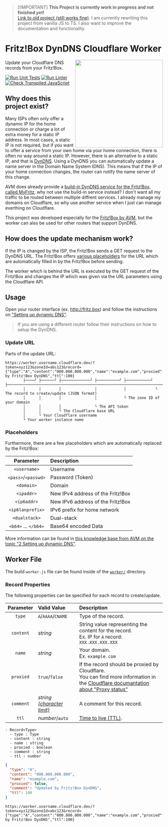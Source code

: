 >  [!IMPORTANT]
> **This Project is currently work in progress and not finished *yet*!**  
> [Link to old project (still works fine)](https://github.com/JavaScriptPlayground/cloudflare-worker-fritzbox-dyndns). I am currently rewriting this project from vanilla JS to TS. I also want to improve the documentation and functionality.

# Fritz!Box DynDNS Cloudflare Worker

<a href="https://workers.cloudflare.com/">
<picture>
<source width="280px" align="right" media="(prefers-color-scheme: light)" srcset="https://gist.githubusercontent.com/Mqxx/1a3f1feb6b55f6ce193dd9e7e66efcaf/raw/c9faf3d4f4d5f00c9fb08a5007a3309aeffe5c8b/cloudflare_worker_badge_light.svg">
<img width="280px" align="right" src="https://gist.githubusercontent.com/Mqxx/1a3f1feb6b55f6ce193dd9e7e66efcaf/raw/c9faf3d4f4d5f00c9fb08a5007a3309aeffe5c8b/cloudflare_worker_badge_dark.svg">
</picture>
</a>

Update your Cloudflare DNS records from your Fritz!Box.

[![Run Unit Tests](https://github.com/TypeScriptPlayground/fritzbox-dyndns-cloudflare/actions/workflows/test.yml/badge.svg)](https://github.com/TypeScriptPlayground/fritzbox-dyndns-cloudflare/actions/workflows/test.yml)
[![Run Linter](https://github.com/TypeScriptPlayground/fritzbox-dyndns-cloudflare/actions/workflows/lint.yml/badge.svg)](https://github.com/TypeScriptPlayground/fritzbox-dyndns-cloudflare/actions/workflows/lint.yml)
[![Check Transpiled JavaScript](https://github.com/TypeScriptPlayground/fritzbox-dyndns-cloudflare/actions/workflows/check_dist.yml/badge.svg)](https://github.com/TypeScriptPlayground/fritzbox-dyndns-cloudflare/actions/workflows/check_dist.yml)


## Why does this project exist?
Many ISPs often only offer a dynamic IP for the home connection or charge a lot of extra money for a static IP address. In most cases, a static IP is not required, but if you want to offer a service from your own home via your home connection, there is often no way around a static IP. However, there is an alternative to a static IP, and that is [DynDNS](https://en.wikipedia.org/wiki/Dynamic_DNS). Using a DynDNS you can automatically update a name server in the Domain Name System (DNS). This means that if the IP of your home connection changes, the router can notify the name server of this change.

AVM does already provide a [build-in DynDNS service for the Fritz!Box, called MyFritz](https://en.avm.de/service/knowledge-base/dok/FRITZ-Box-3490/1018_Determining-the-MyFRITZ-address-to-directly-access-FRITZ-Box-and-home-network-from-the-internet/), why not use the build-in service instead? I don't want all my traffic to be routed between multiple diffrent services. I already manage my domains on Cloudflare, so why use another service when I just can manage everthing on Cloudflare.

This project was developed especially for the [Fritz!Box by AVM](https://en.avm.de/products/fritzbox/), but the worker can also be used for other routers that support DynDNS.

## How does the update mechanism work?
If the IP is changed by the ISP, the Fritz!Box sends a GET request to the DynDNS URL. The Fritz!Box offers [various placeholders](https://en.avm.de/service/knowledge-base/dok/FRITZ-Box-7590/30_Setting-up-dynamic-DNS-in-the-FRITZ-Box/) for the URL which are automatically filled in by the Fritz!Box before sending.

The worker which is behind the URL is executed by the GET request of the Fritz!Box and changes the IP which was given via the URL parameters using the Cloudflare API.

## Usage
Open your router interface (ex. http://fritz.box) and follow the instructions on ["Setting up dynamic DNS"](https://en.fritz.com/service/knowledge-base/dok/FRITZ-Box-7590/30_Setting-up-dynamic-DNS-in-the-FRITZ-Box/#:~:text=2%20Setting%20up%20dynamic%20DNS).

> If you are using a different router follow their instructions on how to setup the DynDNS.

### Update URL
Parts of the update URL:
```
https://worker.username.cloudflare.dev/?token=xyz123&zoneId=abc123&record={"type":"A","content":"000.000.000.000","name":"example.com","proxied":false,"comment":"Updated by Fritz!Box DynDNS","ttl":100}
        ├────┘ ├──────┘ ├─────────────┘ ├──────────┘ ├───────────┘ ├────────────────────────────────────────────────────────────────────────────────────────────────────────────────────────────────────┘
        │      │        │               │            │             └ The record to create/update (JSON format)
        │      │        │               │            └ The zone ID of your domain
        │      │        │               └ The API token
        │      │        └ The Cloudflare base URL
        │      └ Your Cloudflare username
        └ Your worker instance name
```

### Placeholders
Furthermore, there are a few placeholders which are automatically replaced by the Fritz!Box:

|      Parameter       | Description                       |
|:--------------------:|:----------------------------------|
|     `<username>`     | Username                          |
| `<pass>`/`<passwd>`  | Password (Token)                  |
|      `<domain>`      | Domain                            |
|      `<ipaddr>`      | New IPv4 address of the Fritz!Box |
|     `<ip6addr>`      | New IPv6 address of the Fritz!Box |
|   `<ip6lanprefix>`   | IPv6 prefix for home network      |
|    `<dualstack>`     | Dual-stack                        |
| `<b64>` ... `</b64>` | Base64 encoded Data               |

More information can be found in [this knowledge base from AVM on the topic "2 Setting up dynamic DNS"](https://en.avm.de/service/knowledge-base/dok/FRITZ-Box-7590/30_Setting-up-dynamic-DNS-in-the-FRITZ-Box/).

## Worker File
The build `worker.js` file can be found inside of the [`worker/`](./worker) directory.

### Record Properties
The following properties can be specified for each record to create/update.

[record-comments]: https://developers.cloudflare.com/dns/manage-dns-records/reference/record-attributes/#record-comments
[proxied-dns-records]: https://developers.cloudflare.com/dns/manage-dns-records/reference/proxied-dns-records
[ttl]: https://developers.cloudflare.com/dns/manage-dns-records/reference/ttl/

| Parameter | Valid Value                                   | Description                                                                                                                                                 |
|:---------:|:----------------------------------------------|:------------------------------------------------------------------------------------------------------------------------------------------------------------|
|  `type`   | `A`/`AAAA`/`CNAME`                            | Type of the record.                                                                                                                                         |
| `content` | *string*                                      | String value representing the content for the record.<br>Ex. IP for `A` record: `XXX.XXX.XXX.XXX`                                                           |
|  `name`   | *string*                                      | Your domain.<br>Ex. `example.com`                                                                                                                           |
| `proxied` | `true`/`false`                                | If the record should be proxied by Cloudflare.<br>You can find more information in the [Cloudflare documantation about "Proxy status"][proxied-dns-records] |
| `comment` | *string [(character limit)][record-comments]* | A comment for this record.                                                                                                                                  |
|   `ttl`   | *number*/`auto`                               | [Time to live (TTL)][ttl].                                                                                                                                  |

```
- Record<Type>
  - type : Type
  - content : string
  - name : string
  - proxied : boolean
  - comment : string
  - ttl : number
```

```json
{
  "type": "A",
  "content": "000.000.000.000",
  "name": "example.com",
  "proxied": false,
  "comment": "Updated by Fritz!Box DynDNS",
  "ttl": 100
}
```

```
https://worker.username.cloudflare.dev/?token=xyz123&zoneId=abc123&record={"type":"A","content":"000.000.000.000","name":"example.com","proxied":false,"comment":"Updated by Fritz!Box DynDNS","ttl":100}
```
